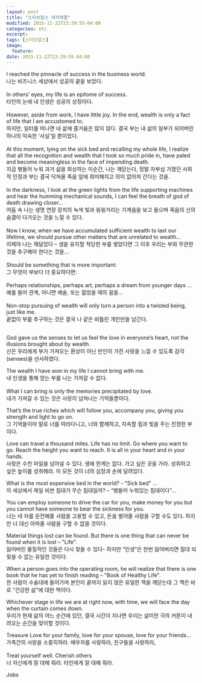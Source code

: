 ```yaml
---
layout: post
title: "스티브잡스 마지막말"
modified: 2015-11-22T23:39:55-04:00
categories: etc
excerpt:
tags: [스티브잡스]
image:
  feature:
date: 2015-11-22T23:39:55-04:00
---
```


I reached the pinnacle of success in the business world.<br>
나는 비즈니스 세상에서 성공의 끝을 보았다.<br><br>
In others’ eyes, my life is an epitome of success.<br>
타인의 눈에 내 인생은 성공의 상징이다.<br><br>
However, aside from work, I have little joy. In the end, wealth is only a fact of life that I am accustomed to.<br>
​하지만, 일터를 떠나면 내 삶에 즐거움은 많지 않다. 결국 부는 내 삶의 일부가 되어버린 하나의 익숙한 ‘사실’일 뿐이었다.<br><br>
At this moment, lying on the sick bed and recalling my whole life, I realize that all the recognition and wealth that I took so much pride in, have paled and become meaningless in the face of impending death.<br>
지금 병들어 누워 과거 삶을 회상하는 이순간, 나는 깨닫는다, 정말 자부심 가졌던 사회적 인정과 부는 결국 닥쳐올 죽음 앞에 희미해지고 의미 없어져 간다는 것을.<br><br>
In the darkness, I look at the green lights from the life supporting machines and hear the humming mechanical sounds, I can feel the breath of god of death drawing closer…<br>
어둠 속 나는 생명 연장 장치의 녹색 빛과 윙윙거리는 기계음을 보고 들으며 죽음의 신의 숨결이 다가오는 것을 느낄 수 있다.<br><br>
Now I know, when we have accumulated sufficient wealth to last our lifetime, we should pursue other matters that are unrelated to wealth…<br>
이제야 나는 깨달았다 – 생을 유지할 적당한 부를 쌓았다면 그 이후 우리는 부와 무관한 것을 추구해야 한다는 것을…<br><br>
Should be something that is more important:<br>
그 무엇이 부보다 더 중요하다면:<br><br>
Perhaps relationships, perhaps art, perhaps a dream from younger days ...<br>
예를 들어 관계, 아니면 예술, 또는 젊었을 때의 꿈을…<br><br>
Non-stop pursuing of wealth will only turn a person into a twisted being, just like me.<br>
끝없이 부를 추구하는 것은 결국 나 같은 비틀린 개인만을 남긴다.<br><br>
 
God gave us the senses to let us feel the love in everyone’s heart, not the illusions brought about by wealth.<br>
신은 우리에게 부가 가져오는 환상이 아닌 만인이 가진 사랑을 느낄 수 있도록 감각(senses)을 선사하였다.<br>
 
The wealth I have won in my life I cannot bring with me.<br>
내 인생을 통해 얻는 부를 나는 가져갈 수 없다.<br><br>
What I can bring is only the memories precipitated by love.<br>
내가 가져갈 수 있는 것은 사랑이 넘쳐나는 기억들뿐이다.<br>
 
That’s the true riches which will follow you, accompany you, giving you strength and light to go on.<br>
그 기억들이야 말로 너를 따라다니고, 너와 함께하고, 지속할 힘과 빛을 주는 진정한 부이다.<br>
 
Love can travel a thousand miles. Life has no limit. Go where you want to go. Reach the height you want to reach. It is all in your heart and in your hands.<br>
사랑은 수천 마일을 넘어설 수 있다. 생에 한계는 없다. 가고 싶은 곳을 가라. 성취하고 싶은 높이를 성취해라. 이 모든 것이 너의 심장과 손에 달려있다.<br>
 
What is the most expensive bed in the world? - "Sick bed" …<br>
이 세상에서 제일 비싼 침대가 무슨 침대일까? – “병들어 누워있는 침대이다”…<br>
 
You can employ someone to drive the car for you, make money for you but you cannot have someone to bear the sickness for you.<br>
너는 네 차를 운전해줄 사람을 고용할 수 있고, 돈을 벌어줄 사람을 구할 수도 있다. 하지만 너 대신 아파줄 사람을 구할 수 없을 것이다.<br>
 
Material things lost can be found. But there is one thing that can never be found when it is lost – "Life".<br>
잃어버린 물질적인 것들은 다시 찾을 수 있다- 하지만 “인생”은 한번 잃어버리면 절대 되찾을 수 없는 유일한 것이다.<br>
 
When a person goes into the operating room, he will realize that there is one book that he has yet to finish reading – "Book of Healthy Life".<br>
한 사람이 수술대에 들어가며 본인이 끝까지 읽지 않은 유일한 책을 깨닫는데 그 책은 바로 “건강한 삶”에 대한 책이다.<br>
 
Whichever stage in life we are at right now, with time, we will face the day when the curtain comes down.<br>
우리가 현재 삶의 어느 순간에 있던, 결국 시간이 지나면 우리는 삶이란 극의 커튼이 내려오는 순간을 맞이할 것이다.<br>
 
Treasure Love for your family, love for your spouse, love for your friends...<br>
가족간의 사랑을 소중히하라. 배우자를 사랑하라, 친구들을 사랑하라,<br><br>
Treat yourself well. Cherish others<br>
너 자신에게 잘 대해 줘라. 타인에게 잘 대해 줘라.<br>




Jobs

